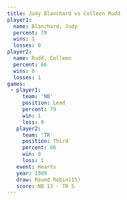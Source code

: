 ```yaml
---
title: Judy Blanchard vs Colleen Rudd
player1:               
  name: Blanchard, Judy
  percent: 79          
  wins: 1              
  losses: 0            
player2:               
  name: Rudd, Colleen  
  percent: 66          
  wins: 0              
  losses: 1            
games:
 - player1:        
     team: 'NB'    
     position: Lead
     percent: 79   
     win: 1        
     loss: 0       
   player2:         
     team: 'TR'     
     position: Third
     percent: 66    
     win: 0         
     loss: 1        
   event: Hearts        
   year: 1989           
   draw: Round Robin(15)
   score: NB 13 - TR 5  
---
```


